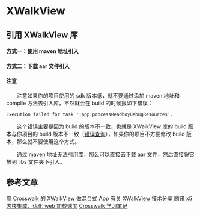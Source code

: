 # XWalkView

## 引用 XWalkView 库

#### 方式一：使用 maven 地址引入


#### 方式二：下载 aar 文件引入


#### 注意
　　注意如果你的项目使用的 sdk 版本低，就不要通过添加 maven 地址和 complie 方法去引入库，不然就会在 build 的时候报如下错误：
```
Execution failed for task ':app:processReadboyDebugResources'.
```
　　这个错误主要是因为 build 的版本不一致，也就是 XWalkView 库的 build 版本与你项目的 build 版本不一致（[错误查询](https://blog.csdn.net/zxccxzzxz/article/details/82986956)），如果你的项目不方便修改 build 版本，那么就不要使用这个方式。

　　通过 maven 地址无法引用库，那么可以直接去下载 aar 文件，然后直接将它放到 libs 文件夹下引入。



## 参考文章
[用 Crosswalk 的 XWalkView 做混合式 App](https://www.jianshu.com/p/93f88e87f34f)
[有关 XWalkView 技术分享](https://blog.csdn.net/tluffy/article/details/93771926)
[腾讯 x5 内核集成，优化 web 加载速度](https://www.jianshu.com/p/4cf6dff6657b)
[Crosswalk 学习笔记](https://www.jianshu.com/p/372731b31f5c)